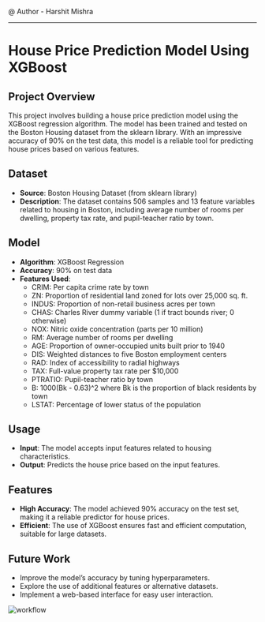 @ Author - Harshit Mishra

---

# House Price Prediction Model Using XGBoost

## Project Overview
This project involves building a house price prediction model using the XGBoost regression algorithm. The model has been trained and tested on the Boston Housing dataset from the sklearn library. With an impressive accuracy of 90% on the test data, this model is a reliable tool for predicting house prices based on various features.

## Dataset
- **Source**: Boston Housing Dataset (from sklearn library)
- **Description**: The dataset contains 506 samples and 13 feature variables related to housing in Boston, including average number of rooms per dwelling, property tax rate, and pupil-teacher ratio by town.

## Model
- **Algorithm**: XGBoost Regression
- **Accuracy**: 90% on test data
- **Features Used**:
  - CRIM: Per capita crime rate by town
  - ZN: Proportion of residential land zoned for lots over 25,000 sq. ft.
  - INDUS: Proportion of non-retail business acres per town
  - CHAS: Charles River dummy variable (1 if tract bounds river; 0 otherwise)
  - NOX: Nitric oxide concentration (parts per 10 million)
  - RM: Average number of rooms per dwelling
  - AGE: Proportion of owner-occupied units built prior to 1940
  - DIS: Weighted distances to five Boston employment centers
  - RAD: Index of accessibility to radial highways
  - TAX: Full-value property tax rate per $10,000
  - PTRATIO: Pupil-teacher ratio by town
  - B: 1000(Bk - 0.63)^2 where Bk is the proportion of black residents by town
  - LSTAT: Percentage of lower status of the population


## Usage
- **Input**: The model accepts input features related to housing characteristics.
- **Output**: Predicts the house price based on the input features.

## Features
- **High Accuracy**: The model achieved 90% accuracy on the test set, making it a reliable predictor for house prices.
- **Efficient**: The use of XGBoost ensures fast and efficient computation, suitable for large datasets.

## Future Work
- Improve the model’s accuracy by tuning hyperparameters.
- Explore the use of additional features or alternative datasets.
- Implement a web-based interface for easy user interaction.



![workflow](https://github.com/user-attachments/assets/c6f1c78e-07d4-4a94-a376-8cfe0e966043)
